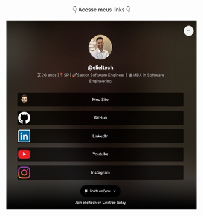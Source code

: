 <br><br>

<div align="center">
   <p>👇 Acesse meus links 👇</p>
   <a href="https://linktr.ee/elieltech/">
   <img align="center" height="500em" src="WhatsApp Image 2023-05-31 at 14.01.32.jpeg"/>
   </a>
</div>

<br><br>




